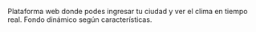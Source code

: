 Plataforma web donde podes ingresar tu ciudad y ver el clima en tiempo real.
Fondo dinámico según características.
